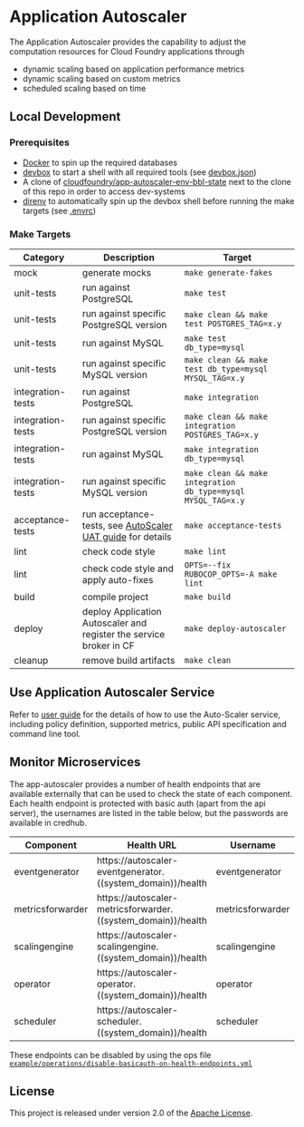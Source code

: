 # Application Autoscaler

The Application Autoscaler provides the capability to adjust the computation resources for Cloud Foundry applications
through

* dynamic scaling based on application performance metrics
* dynamic scaling based on custom metrics
* scheduled scaling based on time

## Local Development

### Prerequisites

* [Docker](https://www.docker.com/products/docker-desktop/) to spin up the required databases
* [devbox](https://github.com/jetify-com/devbox) to start a shell with all required tools (see [devbox.json](/devbox.json))
* A clone of [cloudfoundry/app-autoscaler-env-bbl-state](https://github.com/cloudfoundry/app-autoscaler-env-bbl-state) next to the clone of this repo in order to access dev-systems
* [direnv](https://direnv.net/) to automatically spin up the devbox shell before running the make targets (see [.envrc](/.envrc))

### Make Targets

| Category          | Description                                                                            | Target                                                                   |
|-------------------|----------------------------------------------------------------------------------------|--------------------------------------------------------------------------|
| mock              | generate mocks                                                                         | `make generate-fakes`                                                    |
| unit-tests        | run against PostgreSQL                                                                 | `make test`                                                              |
| unit-tests        | run against specific PostgreSQL version                                                | `make clean && make test POSTGRES_TAG=x.y`                   |
| unit-tests        | run against MySQL                                                                      | `make test db_type=mysql`                                                |
| unit-tests        | run against specific MySQL version                                                     | `make clean && make test db_type=mysql MYSQL_TAG=x.y`        |
| integration-tests | run against PostgreSQL                                                                 | `make integration`                                                       |
| integration-tests | run against specific PostgreSQL version                                                | `make clean && make integration POSTGRES_TAG=x.y`            |
| integration-tests | run against MySQL                                                                      | `make integration db_type=mysql`                                         |
| integration-tests | run against specific MySQL version                                                     | `make clean && make integration db_type=mysql MYSQL_TAG=x.y` |
| acceptance-tests  | run acceptance-tests, see [AutoScaler UAT guide](src/acceptance/README.md) for details | `make acceptance-tests`                                                  |
| lint              | check code style                                                                       | `make lint`                                                              |
| lint              | check code style and apply auto-fixes                                                  | `OPTS=--fix RUBOCOP_OPTS=-A make lint`                                   |
| build             | compile project                                                                        | `make build`                                                             |
| deploy            | deploy Application Autoscaler and register the service broker in CF                    | `make deploy-autoscaler`                                                 |
| cleanup           | remove build artifacts                                                                 | `make clean`                                                             |

## Use Application Autoscaler Service

Refer to [user guide](docs/Readme.md) for the details of how to use the Auto-Scaler service, including policy
definition, supported metrics, public API specification and command line tool.

## Monitor Microservices

The app-autoscaler provides a number of health endpoints that are available externally that can be used to check the
state of each component. Each health endpoint is protected with basic auth (apart from the api server), the usernames
are listed in the table below, but the passwords are available in credhub.

| Component        | Health URL                                                   | Username         | Password Key                                 |
|------------------|--------------------------------------------------------------|------------------|----------------------------------------------|
| eventgenerator   | https://autoscaler-eventgenerator.((system_domain))/health   | eventgenerator   | /autoscaler_eventgenerator_health_password   |
| metricsforwarder | https://autoscaler-metricsforwarder.((system_domain))/health | metricsforwarder | /autoscaler_metricsforwarder_health_password |
| scalingengine    | https://autoscaler-scalingengine.((system_domain))/health    | scalingengine    | /autoscaler_scalingengine_health_password    |
| operator         | https://autoscaler-operator.((system_domain))/health         | operator         | /autoscaler_operator_health_password         |
| scheduler        | https://autoscaler-scheduler.((system_domain))/health        | scheduler        | /autoscaler_scheduler_health_password        |

These endpoints can be disabled by using the ops
file [`example/operations/disable-basicauth-on-health-endpoints.yml`](operations/disable-basicauth-on-health-endpoints.yml)

## License

This project is released under version 2.0 of the [Apache License](LICENSE).
